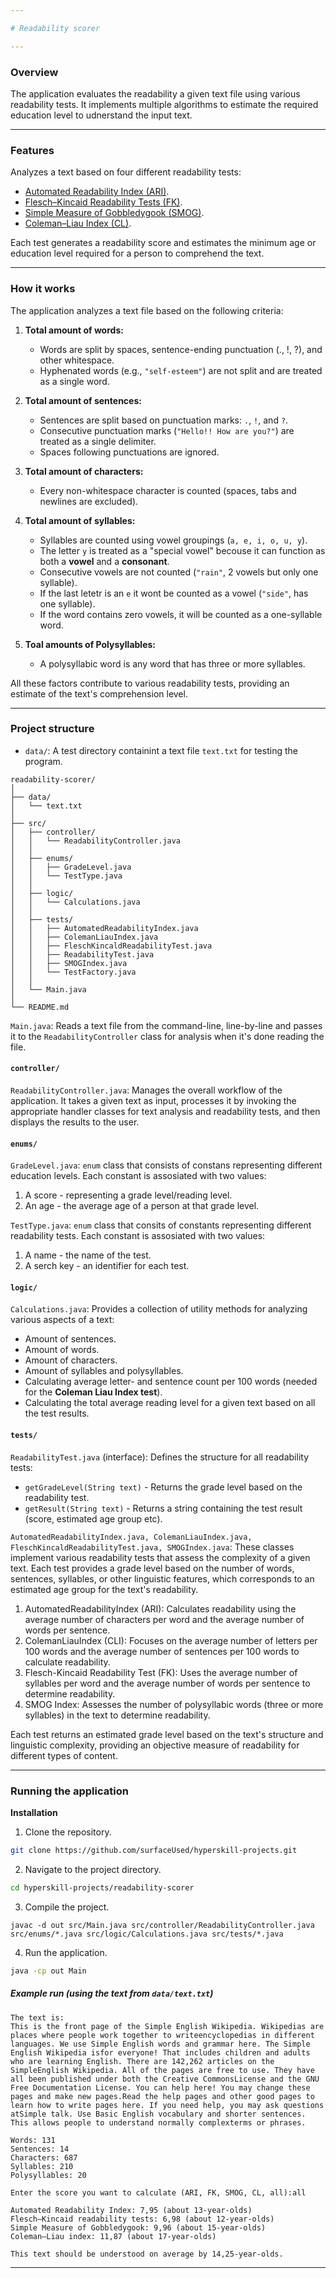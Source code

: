 ```yaml
---

# Readability scorer

---
```


### Overview

The application evaluates the readability a given text file using various readability tests. It implements multiple algorithms to
estimate the required education level to udnerstand the input text.

---

### Features

Analyzes a text based on four different readability tests:

- [Automated Readability Index (ARI)](https://en.wikipedia.org/wiki/Automated_readability_index).
- [Flesch–Kincaid Readability Tests (FK)](https://en.wikipedia.org/wiki/Flesch%E2%80%93Kincaid_readability_tests).
- [Simple Measure of Gobbledygook (SMOG)](https://en.wikipedia.org/wiki/SMOG).
- [Coleman–Liau Index (CL)](https://en.wikipedia.org/wiki/Coleman%E2%80%93Liau_index).

Each test generates a readability score and estimates the minimum age or education level required for a person to comprehend
the text.

---

### How it works

The application analyzes a text file based on the following criteria:

1. **Total amount of words:**
   - Words are split by spaces, sentence-ending punctuation (., !, ?), and other whitespace.
   - Hyphenated words (e.g., `"self-esteem"`) are not split and are treated as a single word.

2. **Total amount of sentences:**
   - Sentences are split based on punctuation marks: `.`, `!`, and `?`.
   - Consecutive punctuation marks (`"Hello!! How are you?"`) are treated as a single delimiter.
   - Spaces following punctuations are ignored.

3. **Total amount of characters:**
   - Every non-whitespace character is counted (spaces, tabs and newlines are excluded).

4. **Total amount of syllables:**
   - Syllables are counted using vowel groupings (`a, e, i, o, u, y`). 
   - The letter `y` is treated as a "special vowel" becouse it can function as both a **vowel** and a 
   **consonant**.
   - Consecutive vowels are not counted (`"rain"`, 2 vowels but only one syllable).
   - If the last letetr is an `e` it wont be counted as a vowel (`"side"`, has one syllable).
   - If the word contains zero vowels, it will be counted as a one-syllable word.

5. **Toal amounts of Polysyllables:**
   - A polysyllabic word is any word that has three or more syllables.

All these factors contribute to various readability tests, providing an estimate of the text's comprehension level.

---

### Project structure

- `data/`: A test directory containint a text file `text.txt` for testing the program.

```plaintext
readability-scorer/
│
├── data/
│   └── text.txt   
│
├── src/
│   ├── controller/
│   │   └── ReadabilityController.java  
│   │
│   ├── enums/
│   │   ├── GradeLevel.java      
│   │   └── TestType.java      
│   │
│   ├── logic/
│   │   └── Calculations.java   
│   │
│   ├── tests/
│   │   ├── AutomatedReadabilityIndex.java   
│   │   ├── ColemanLiauIndex.java            
│   │   ├── FleschKincaldReadabilityTest.java
│   │   ├── ReadabilityTest.java   
│   │   ├── SMOGIndex.java                
│   │   └── TestFactory.java               
│   │
│   └── Main.java                    
│
└── README.md       
```

`Main.java`: Reads a text file from the command-line, line-by-line and passes it to the `ReadabilityController` class for analysis
when it's done reading the file.

#### **`controller/`**

`ReadabilityController.java`: Manages the overall workflow of the application. It takes a given text as input, processes it by 
invoking the appropriate handler classes for text analysis and readability tests, and then displays the results to the user.

#### **`enums/`**

`GradeLevel.java`: `enum` class that consists of constans representing different education levels. Each constant is
assosiated with two values:

   1. A score - representing a grade level/reading level.
   2. An age - the average age of a person at that grade level.

`TestType.java`: `enum` class that consits of constants representing different readability tests. Each constant is assosiated with 
two values:

   1. A name - the name of the test.
   2. A serch key - an identifier for each test. 

#### **`logic/`**

`Calculations.java`: Provides a collection of utility methods for analyzing various aspects of a text:

   - Amount of sentences.
   - Amount of words.
   - Amount of characters.
   - Amount of syllables and polysyllables.
   - Calculating average letter- and sentence count per 100 words (needed for the **Coleman Liau Index test**). 
   - Calculating the total average reading level for a given text based on all the test results. 

#### **`tests/`**

`ReadabilityTest.java` (interface): Defines the structure for all readability tests:

   - `getGradeLevel(String text)` - Returns the grade level based on the readability test.
   - `getResult(String text)` - Returns a string containing the test result (score, estimated age group etc).

`AutomatedReadabilityIndex.java, ColemanLiauIndex.java, FleschKincaldReadabilityTest.java, SMOGIndex.java`: These classes 
implement various readability tests that assess the complexity of a given text.  Each test provides a grade level based on 
the number of words, sentences, syllables, or other linguistic features, which corresponds to an estimated age group for 
the text's readability.
   
   1. AutomatedReadabilityIndex (ARI): Calculates readability using the average number of characters per word and the average 
   number of words per sentence.
   2. ColemanLiauIndex (CLI): Focuses on the average number of letters per 100 words and the average number of sentences per 
   100 words to calculate readability.
   3. Flesch-Kincaid Readability Test (FK): Uses the average number of syllables per word and the average number of words per 
   sentence to determine readability.
   4. SMOG Index: Assesses the number of polysyllabic words (three or more syllables) in the text to determine readability.

Each test returns an estimated grade level based on the text's structure and linguistic complexity, providing an objective 
measure of readability for different types of content.

---

### Running the application

**Installation**

1. Clone the repository.
```bash
git clone https://github.com/surfaceUsed/hyperskill-projects.git
```

2. Navigate to the project directory.
```bash
cd hyperskill-projects/readability-scorer
```

3. Compile the project.
```
javac -d out src/Main.java src/controller/ReadabilityController.java src/enums/*.java src/logic/Calculations.java src/tests/*.java 
```

4. Run the application.
```bash
java -cp out Main
```

##### **Example run** (using the text from `data/text.txt`)


```plaintext
The text is:
This is the front page of the Simple English Wikipedia. Wikipedias are places where people work together to writeencyclopedias in different languages. We use Simple English words and grammar here. The Simple English Wikipedia isfor everyone! That includes children and adults who are learning English. There are 142,262 articles on the SimpleEnglish Wikipedia. All of the pages are free to use. They have all been published under both the Creative CommonsLicense and the GNU Free Documentation License. You can help here! You may change these pages and make new pages.Read the help pages and other good pages to learn how to write pages here. If you need help, you may ask questions atSimple talk. Use Basic English vocabulary and shorter sentences. This allows people to understand normally complexterms or phrases.

Words: 131
Sentences: 14
Characters: 687
Syllables: 210
Polysyllables: 20

Enter the score you want to calculate (ARI, FK, SMOG, CL, all):all

Automated Readability Index: 7,95 (about 13-year-olds)
Flesch–Kincaid readability tests: 6,98 (about 12-year-olds)
Simple Measure of Gobbledygook: 9,96 (about 15-year-olds)
Coleman–Liau index: 11,87 (about 17-year-olds)

This text should be understood on average by 14,25-year-olds.
```

---